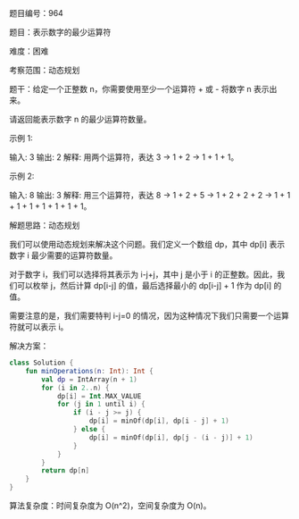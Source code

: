 题目编号：964

题目：表示数字的最少运算符

难度：困难

考察范围：动态规划

题干：给定一个正整数 n，你需要使用至少一个运算符 + 或 - 将数字 n 表示出来。

请返回能表示数字 n 的最少运算符数量。

示例 1:

输入: 3
输出: 2
解释: 用两个运算符，表达 3 -> 1 + 2 -> 1 + 1 + 1。

示例 2:

输入: 8
输出: 3
解释: 用三个运算符，表达 8 -> 1 + 2 + 5 -> 1 + 2 + 2 + 2 -> 1 + 1 + 1 + 1 + 1 + 1 + 1 + 1。

解题思路：动态规划

我们可以使用动态规划来解决这个问题。我们定义一个数组 dp，其中 dp[i] 表示数字 i 最少需要的运算符数量。

对于数字 i，我们可以选择将其表示为 i-j+j，其中 j 是小于 i 的正整数。因此，我们可以枚举 j，然后计算 dp[i-j] 的值，最后选择最小的 dp[i-j] + 1 作为 dp[i] 的值。

需要注意的是，我们需要特判 i-j=0 的情况，因为这种情况下我们只需要一个运算符就可以表示 i。

解决方案：

```kotlin
class Solution {
    fun minOperations(n: Int): Int {
        val dp = IntArray(n + 1)
        for (i in 2..n) {
            dp[i] = Int.MAX_VALUE
            for (j in 1 until i) {
                if (i - j >= j) {
                    dp[i] = minOf(dp[i], dp[i - j] + 1)
                } else {
                    dp[i] = minOf(dp[i], dp[j - (i - j)] + 1)
                }
            }
        }
        return dp[n]
    }
}
```

算法复杂度：时间复杂度为 O(n^2)，空间复杂度为 O(n)。
